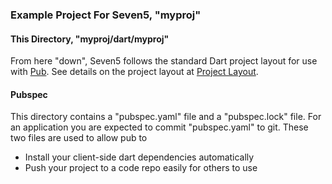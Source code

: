 ### Example Project For Seven5, "myproj"

#### This Directory, "myproj/dart/myproj"

From here "down", Seven5 follows the standard Dart project layout for use with
[Pub](http://pub.dartlang.org). See details on the project layout at 
[Project Layout](http://pub.dartlang.org/doc/package-layout.html).

#### Pubspec 

This directory contains a "pubspec.yaml" file and a "pubspec.lock" file.  For an application
you are expected to commit "pubspec.yaml" to git. These two files are used to allow pub to

* Install your client-side dart dependencies automatically
* Push your project to a code repo easily for others to use

